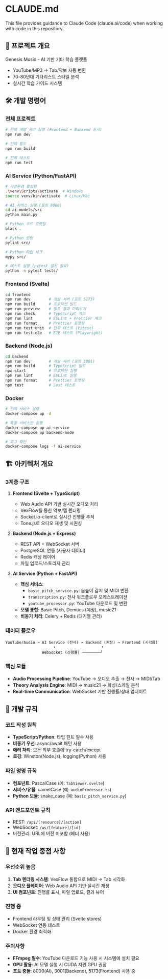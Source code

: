 # CLAUDE.md

This file provides guidance to Claude Code (claude.ai/code) when working with code in this repository.

## 🎯 프로젝트 개요
Genesis Music - AI 기반 기타 학습 플랫폼
- YouTube/MP3 → Tab/악보 자동 변환
- 70-80년대 기타리스트 스타일 분석
- 실시간 학습 가이드 시스템

## 🛠️ 개발 명령어

### 전체 프로젝트
```bash
# 전체 개발 서버 실행 (Frontend + Backend 동시)
npm run dev

# 전체 빌드
npm run build

# 전체 테스트
npm run test
```

### AI Service (Python/FastAPI)
```bash
# 가상환경 활성화
.\venv\Scripts\activate  # Windows
source venv/bin/activate  # Linux/Mac

# AI 서비스 실행 (포트 8000)
cd ai-models/src
python main.py

# Python 코드 포맷팅
black .

# Python 린팅
pylint src/

# Python 타입 체크
mypy src/

# 테스트 실행 (pytest 설치 필요)
python -m pytest tests/
```

### Frontend (Svelte)
```bash
cd frontend
npm run dev        # 개발 서버 (포트 5173)
npm run build      # 프로덕션 빌드
npm run preview    # 빌드 결과 미리보기
npm run check      # TypeScript 체크
npm run lint       # ESLint + Prettier 체크
npm run format     # Prettier 포맷팅
npm run test:unit  # 단위 테스트 (Vitest)
npm run test:e2e   # E2E 테스트 (Playwright)
```

### Backend (Node.js)
```bash
cd backend
npm run dev        # 개발 서버 (포트 3001)
npm run build      # TypeScript 빌드
npm start          # 프로덕션 실행
npm run lint       # ESLint 실행
npm run format     # Prettier 포맷팅
npm test           # Jest 테스트
```

### Docker
```bash
# 전체 서비스 실행
docker-compose up -d

# 특정 서비스만 실행
docker-compose up ai-service
docker-compose up backend-node

# 로그 확인
docker-compose logs -f ai-service
```

## 🏗️ 아키텍처 개요

### 3계층 구조
1. **Frontend (Svelte + TypeScript)**
   - Web Audio API 기반 실시간 오디오 처리
   - VexFlow를 통한 악보/탭 렌더링
   - Socket.io-client로 실시간 진행률 추적
   - Tone.js로 오디오 재생 및 시퀀싱

2. **Backend (Node.js + Express)**
   - REST API + WebSocket 서버
   - PostgreSQL 연동 (사용자 데이터)
   - Redis 캐싱 레이어
   - 파일 업로드/스토리지 관리

3. **AI Service (Python + FastAPI)**
   - **핵심 서비스**: 
     - `basic_pitch_service.py`: 음높이 감지 및 MIDI 변환
     - `transcription.py`: 전사 워크플로우 오케스트레이션
     - `youtube_processor.py`: YouTube 다운로드 및 변환
   - **모델 통합**: Basic Pitch, Demucs (예정), music21
   - **비동기 처리**: Celery + Redis (대기열 관리)

### 데이터 플로우
```
YouTube/Audio → AI Service (전사) → Backend (저장) → Frontend (시각화)
                     ↓                    ↑
                WebSocket (진행률) ────────┘
```

### 핵심 모듈
- **Audio Processing Pipeline**: YouTube → 오디오 추출 → 전사 → MIDI/Tab
- **Theory Analysis Engine**: MIDI → music21 → 화성/스케일 분석
- **Real-time Communication**: WebSocket 기반 진행률/상태 업데이트

## 📝 개발 규칙

### 코드 작성 원칙
- **TypeScript/Python**: 타입 힌트 필수 사용
- **비동기 우선**: async/await 패턴 사용
- **에러 처리**: 모든 외부 호출에 try-catch/except
- **로깅**: Winston(Node.js), logging(Python) 사용

### 파일 명명 규칙
- **컴포넌트**: PascalCase (예: `TabViewer.svelte`)
- **서비스/유틸**: camelCase (예: `audioProcessor.ts`)
- **Python 모듈**: snake_case (예: `basic_pitch_service.py`)

### API 엔드포인트 규칙
- REST: `/api/[resource]/[action]`
- WebSocket: `/ws/[feature]/[id]`
- 버전관리: URL에 버전 미포함 (헤더 사용)

## 🔄 현재 작업 중점 사항

### 우선순위 높음
1. **Tab 렌더링 시스템**: VexFlow 통합으로 MIDI → Tab 시각화
2. **오디오 플레이어**: Web Audio API 기반 실시간 재생
3. **UI 컴포넌트**: 진행률 표시, 파일 업로드, 결과 뷰어

### 진행 중
- Frontend 라우팅 및 상태 관리 (Svelte stores)
- WebSocket 연동 테스트
- Docker 환경 최적화

### 주의사항
- **FFmpeg 필수**: YouTube 다운로드 기능 사용 시 시스템에 설치 필요
- **GPU 활용**: AI 모델 실행 시 CUDA 지원 GPU 권장
- **포트 충돌**: 8000(AI), 3001(Backend), 5173(Frontend) 사용 중